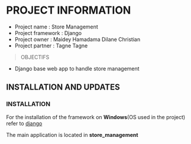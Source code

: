 # PROJECT INFORMATION

- Project name : Store Management
- Project framework : Django
- Project owner : Maidey Hamadama Dilane Christian
- Project partner : Tagne Tagne
          
> OBJECTIFS
          
- Django base web app to handle store management

## INSTALLATION AND UPDATES

### INSTALLATION

For the installation of the framework on **Windows**(OS used in the project) refer to [django](https://docs.djangoproject.com/en/3.2/)

The main application is located in **store_management**
